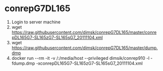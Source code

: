 # conrepG7DL165

1) Login to server machine
2) wget https://raw.githubusercontent.com/dimsk/conrepG7DL165/master/conrepDL165G7-SL165zG7-SL165sG7_20111104.xml
3) wget https://raw.githubusercontent.com/dimsk/conrepG7DL165/master/dump.dmp
4) docker run --rm -it -v /:/media/host --privileged dimsik/conrep910 -l -fdump.dmp -xconrepDL165G7-SL165zG7-SL165sG7_20111104.xml
